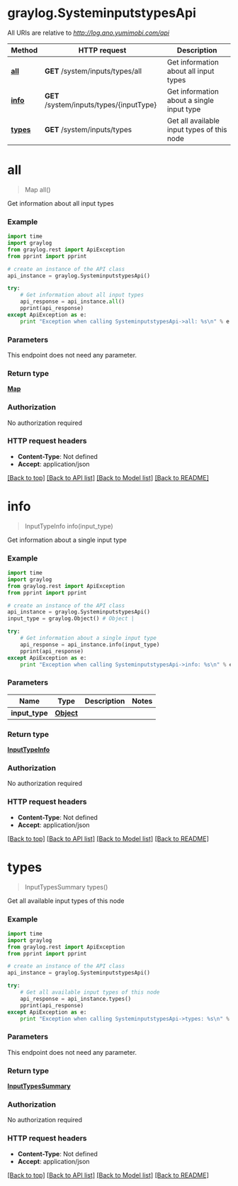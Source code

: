 # graylog.SysteminputstypesApi

All URIs are relative to *http://log.ano.yumimobi.com/api*

Method | HTTP request | Description
------------- | ------------- | -------------
[**all**](SysteminputstypesApi.md#all) | **GET** /system/inputs/types/all | Get information about all input types
[**info**](SysteminputstypesApi.md#info) | **GET** /system/inputs/types/{inputType} | Get information about a single input type
[**types**](SysteminputstypesApi.md#types) | **GET** /system/inputs/types | Get all available input types of this node


# **all**
> Map all()

Get information about all input types



### Example 
```python
import time
import graylog
from graylog.rest import ApiException
from pprint import pprint

# create an instance of the API class
api_instance = graylog.SysteminputstypesApi()

try: 
    # Get information about all input types
    api_response = api_instance.all()
    pprint(api_response)
except ApiException as e:
    print "Exception when calling SysteminputstypesApi->all: %s\n" % e
```

### Parameters
This endpoint does not need any parameter.

### Return type

[**Map**](Map.md)

### Authorization

No authorization required

### HTTP request headers

 - **Content-Type**: Not defined
 - **Accept**: application/json

[[Back to top]](#) [[Back to API list]](../README.md#documentation-for-api-endpoints) [[Back to Model list]](../README.md#documentation-for-models) [[Back to README]](../README.md)

# **info**
> InputTypeInfo info(input_type)

Get information about a single input type



### Example 
```python
import time
import graylog
from graylog.rest import ApiException
from pprint import pprint

# create an instance of the API class
api_instance = graylog.SysteminputstypesApi()
input_type = graylog.Object() # Object | 

try: 
    # Get information about a single input type
    api_response = api_instance.info(input_type)
    pprint(api_response)
except ApiException as e:
    print "Exception when calling SysteminputstypesApi->info: %s\n" % e
```

### Parameters

Name | Type | Description  | Notes
------------- | ------------- | ------------- | -------------
 **input_type** | [**Object**](.md)|  | 

### Return type

[**InputTypeInfo**](InputTypeInfo.md)

### Authorization

No authorization required

### HTTP request headers

 - **Content-Type**: Not defined
 - **Accept**: application/json

[[Back to top]](#) [[Back to API list]](../README.md#documentation-for-api-endpoints) [[Back to Model list]](../README.md#documentation-for-models) [[Back to README]](../README.md)

# **types**
> InputTypesSummary types()

Get all available input types of this node



### Example 
```python
import time
import graylog
from graylog.rest import ApiException
from pprint import pprint

# create an instance of the API class
api_instance = graylog.SysteminputstypesApi()

try: 
    # Get all available input types of this node
    api_response = api_instance.types()
    pprint(api_response)
except ApiException as e:
    print "Exception when calling SysteminputstypesApi->types: %s\n" % e
```

### Parameters
This endpoint does not need any parameter.

### Return type

[**InputTypesSummary**](InputTypesSummary.md)

### Authorization

No authorization required

### HTTP request headers

 - **Content-Type**: Not defined
 - **Accept**: application/json

[[Back to top]](#) [[Back to API list]](../README.md#documentation-for-api-endpoints) [[Back to Model list]](../README.md#documentation-for-models) [[Back to README]](../README.md)

